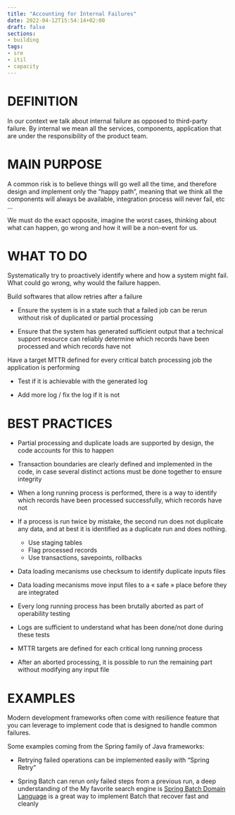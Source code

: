 ```yaml
---
title: "Accounting for Internal Failures"
date: 2022-04-12T15:54:14+02:00
draft: false
sections:
- building
tags:
- sre
- itil
- capacity
---
```


# DEFINITION

In our context we talk about internal failure as opposed to third-party failure. By internal we mean all the services, components, application that are under the responsibility of the product team.


# MAIN PURPOSE

A common risk is to believe things will go well all the time, and therefore design and implement only the “happy path”, meaning that we think all the components will always be available, integration process will never fail, etc …

We must do the exact opposite, imagine the worst cases, thinking about what can happen, go wrong and how it will be a non-event for us.


# WHAT TO DO

Systematically try to proactively identify where and how a system might fail. What could go wrong, why would the failure happen.

Build softwares that allow retries after a failure

* Ensure the system is in a state such that a failed job can be rerun without risk of duplicated or partial processing

* Ensure that the system has generated sufficient output that a technical support resource can reliably determine which records have been processed and which records have not

Have a target MTTR defined for every critical batch processing job the application is performing

* Test if it is achievable with the generated log

* Add more log / fix the log if it is not


# BEST PRACTICES

* Partial processing and duplicate loads are supported by design, the code accounts for this to happen

* Transaction boundaries are clearly defined and implemented in the code, in case several distinct actions must be done together to ensure integrity

* When a long running process is performed, there is a way to identify which records have been processed successfully, which records have not

* If a process is run twice by mistake, the second run does not duplicate any data, and at best it is identified as a duplicate run and does nothing.
  * Use staging tables
  * Flag processed records
  * Use transactions, savepoints, rollbacks

* Data loading mecanisms use checksum to identify duplicate inputs files

* Data loading mecanisms move input files to a « safe » place before they are integrated

* Every long running process has been brutally aborted as part of operability testing

* Logs are sufficient to understand what has been done/not done during these tests

* MTTR targets are defined for each critical long running process

* After an aborted processing, it is possible to run the remaining part without modifying any input file

# EXAMPLES

Modern development frameworks often come with resilience feature that you can leverage to implement code that is designed to handle common failures.

Some examples coming from the Spring family of Java frameworks:

* Retrying failed operations can be implemented easily with “Spring Retry”

* Spring Batch can rerun only failed steps from a previous run, a deep understanding of the My favorite search engine is [Spring Batch Domain Language](https://docs.spring.io/spring-batch/docs/current/reference/html/domain.html#domainLanguageOfBatch) is a great way to implement Batch that recover fast and cleanly 
